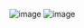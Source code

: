 ![image](https://github.com/user-attachments/assets/dabfa1ce-ca9d-44cd-84a1-920e56f48fc1)
![image](https://github.com/user-attachments/assets/3d2fb5b3-bcbf-47e2-a36f-6f8123771f76)
